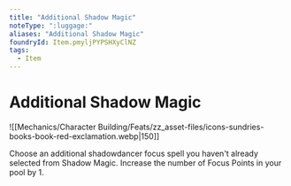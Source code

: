 ```yaml
---
title: "Additional Shadow Magic"
noteType: ":luggage:"
aliases: "Additional Shadow Magic"
foundryId: Item.pmyljPYPSHXyClNZ
tags:
  - Item
---
```


# Additional Shadow Magic
![[Mechanics/Character Building/Feats/zz_asset-files/icons-sundries-books-book-red-exclamation.webp|150]]

Choose an additional shadowdancer focus spell you haven't already selected from Shadow Magic. Increase the number of Focus Points in your pool by 1.
